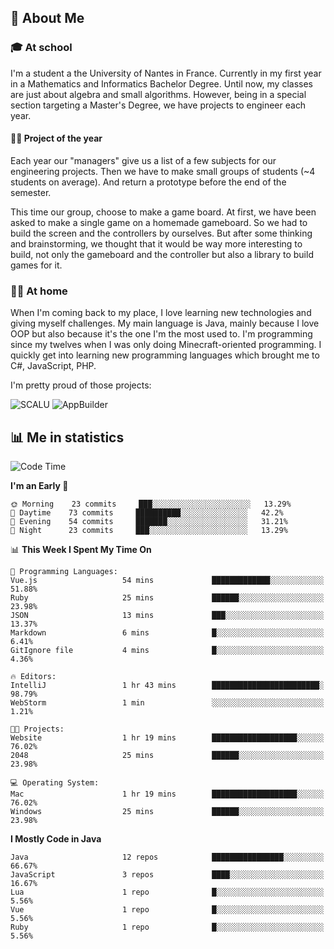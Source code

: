 ## 👀 About Me

### 🎓 At school

I'm a student a the University of Nantes in France. Currently in my first year in a Mathematics and Informatics Bachelor Degree. Until now, my classes are just about algebra and small algorithms. However, being in a special section targeting a Master's Degree, we have projects to engineer each year. 

#### 🔧🔬 Project of the year

Each year our "managers" give us a list of a few subjects for our engineering projects. Then we have to make small groups of students (~4 students on average). And return a prototype before the end of the semester.

This time our group, choose to make a game board. At first, we have been asked to make a single game on a homemade gameboard. So we had to build the screen and the controllers by ourselves. 
But after some thinking and brainstorming, we thought that it would be way more interesting to build, not only the gameboard and the controller but also a library to build games for it.

### 👨‍💻 At home

When I'm coming back to my place, I love learning new technologies and giving myself challenges. My main language is Java, mainly because I love OOP but also because it's the one I'm the most used to. I'm programming since my twelves when I was only doing Minecraft-oriented programming.  I quickly get into learning new programming languages which brought me to C#, JavaScript, PHP. 

I'm pretty proud of those projects:

![SCALU](https://github-readme-stats.vercel.app/api/pin?username=renardfute&repo=SCALU)
![AppBuilder](https://github-readme-stats.vercel.app/api/pin?username=pulsedev2&repo=AppBuilder)

## 📊 Me in statistics
<!--START_SECTION:waka-->
![Code Time](http://img.shields.io/badge/Code%20Time-30%20hrs%2036%20mins-blue)

**I'm an Early 🐤** 

```text
🌞 Morning    23 commits     ███░░░░░░░░░░░░░░░░░░░░░░   13.29% 
🌆 Daytime    73 commits     ██████████░░░░░░░░░░░░░░░   42.2% 
🌃 Evening    54 commits     ███████░░░░░░░░░░░░░░░░░░   31.21% 
🌙 Night      23 commits     ███░░░░░░░░░░░░░░░░░░░░░░   13.29%

```


📊 **This Week I Spent My Time On** 

```text
💬 Programming Languages: 
Vue.js                   54 mins             █████████████░░░░░░░░░░░░   51.88% 
Ruby                     25 mins             ██████░░░░░░░░░░░░░░░░░░░   23.98% 
JSON                     13 mins             ███░░░░░░░░░░░░░░░░░░░░░░   13.37% 
Markdown                 6 mins              █░░░░░░░░░░░░░░░░░░░░░░░░   6.41% 
GitIgnore file           4 mins              █░░░░░░░░░░░░░░░░░░░░░░░░   4.36%

🔥 Editors: 
IntelliJ                 1 hr 43 mins        ████████████████████████░   98.79% 
WebStorm                 1 min               ░░░░░░░░░░░░░░░░░░░░░░░░░   1.21%

🐱‍💻 Projects: 
Website                  1 hr 19 mins        ███████████████████░░░░░░   76.02% 
2048                     25 mins             ██████░░░░░░░░░░░░░░░░░░░   23.98%

💻 Operating System: 
Mac                      1 hr 19 mins        ███████████████████░░░░░░   76.02% 
Windows                  25 mins             ██████░░░░░░░░░░░░░░░░░░░   23.98%

```

**I Mostly Code in Java** 

```text
Java                     12 repos            ████████████████░░░░░░░░░   66.67% 
JavaScript               3 repos             ████░░░░░░░░░░░░░░░░░░░░░   16.67% 
Lua                      1 repo              █░░░░░░░░░░░░░░░░░░░░░░░░   5.56% 
Vue                      1 repo              █░░░░░░░░░░░░░░░░░░░░░░░░   5.56% 
Ruby                     1 repo              █░░░░░░░░░░░░░░░░░░░░░░░░   5.56%

```



<!--END_SECTION:waka-->
